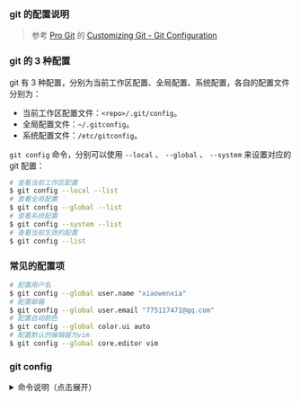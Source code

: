 ### git 的配置说明

> 参考 [Pro Git](https://git-scm.com/book/en/v2) 的 [Customizing Git - Git Configuration](https://git-scm.com/book/en/v2/Customizing-Git-Git-Configuration)

### git 的 3 种配置
git 有 3 种配置，分别为当前工作区配置、全局配置、系统配置，各自的配置文件分别为：
* 当前工作区配置文件：`<repo>/.git/config`。
* 全局配置文件：`~/.gitconfig`。
* 系统配置文件：`/etc/gitconfig`。

`git config` 命令，分别可以使用 `--local` 、 `--global` 、 `--system` 来设置对应的git 配置：
```bash
# 查看当前工作区配置
$ git config --local --list
# 查看全局配置
$ git config --global --list
# 查看系统配置
$ git config --system --list
# 查看当前生效的配置
$ git config --list
```

### 常见的配置项

```bash
# 配置用户名
$ git config --global user.name "xiaowenxia"
# 配置邮箱
$ git config --global user.email "775117471@qq.com"
# 配置自动颜色
$ git config --global color.ui auto
# 配置默认的编辑器为vim
$ git config --global core.editor vim
```

### git config


<details>
<summary>命令说明（点击展开）</summary>

    usage: git config [<options>]

    Config file location
        --global              use global config file
        --system              use system config file
        --local               use repository config file
        --worktree            use per-worktree config file
        -f, --file <file>     use given config file
        --blob <blob-id>      read config from given blob object

    Action
        --get                 get value: name [value-regex]
        --get-all             get all values: key [value-regex]
        --get-regexp          get values for regexp: name-regex [value-regex]
        --get-urlmatch        get value specific for the URL: section[.var] URL
        --replace-all         replace all matching variables: name value [value_regex]
        --add                 add a new variable: name value
        --unset               remove a variable: name [value-regex]
        --unset-all           remove all matches: name [value-regex]
        --rename-section      rename section: old-name new-name
        --remove-section      remove a section: name
        -l, --list            list all
        -e, --edit            open an editor
        --get-color           find the color configured: slot [default]
        --get-colorbool       find the color setting: slot [stdout-is-tty]

    Type
        -t, --type <>         value is given this type
        --bool                value is "true" or "false"
        --int                 value is decimal number
        --bool-or-int         value is --bool or --int
        --path                value is a path (file or directory name)
        --expiry-date         value is an expiry date

    Other
        -z, --null            terminate values with NUL byte
        --name-only           show variable names only
        --includes            respect include directives on lookup
        --show-origin         show origin of config (file, standard input, blob, command line)
        --default <value>     with --get, use default value when missing entry
</detail>
</br>